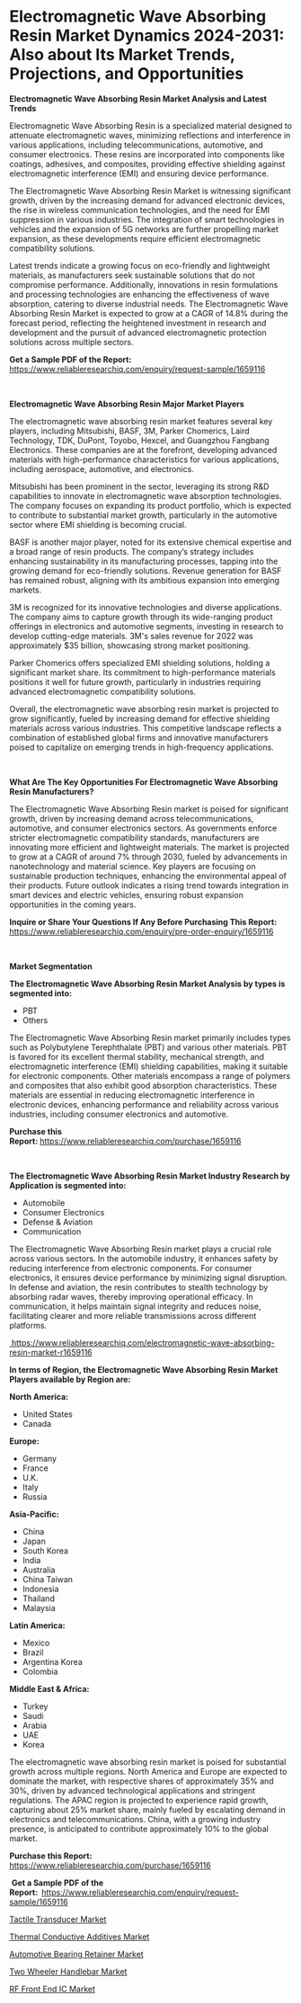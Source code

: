 <p><h1>Electromagnetic Wave Absorbing Resin Market Dynamics 2024-2031: Also about Its Market Trends, Projections, and Opportunities</h1></p><p><strong>Electromagnetic Wave Absorbing Resin Market Analysis and Latest Trends</strong></p>
<p><p>Electromagnetic Wave Absorbing Resin is a specialized material designed to attenuate electromagnetic waves, minimizing reflections and interference in various applications, including telecommunications, automotive, and consumer electronics. These resins are incorporated into components like coatings, adhesives, and composites, providing effective shielding against electromagnetic interference (EMI) and ensuring device performance.</p><p>The Electromagnetic Wave Absorbing Resin Market is witnessing significant growth, driven by the increasing demand for advanced electronic devices, the rise in wireless communication technologies, and the need for EMI suppression in various industries. The integration of smart technologies in vehicles and the expansion of 5G networks are further propelling market expansion, as these developments require efficient electromagnetic compatibility solutions.</p><p>Latest trends indicate a growing focus on eco-friendly and lightweight materials, as manufacturers seek sustainable solutions that do not compromise performance. Additionally, innovations in resin formulations and processing technologies are enhancing the effectiveness of wave absorption, catering to diverse industrial needs. The Electromagnetic Wave Absorbing Resin Market is expected to grow at a CAGR of 14.8% during the forecast period, reflecting the heightened investment in research and development and the pursuit of advanced electromagnetic protection solutions across multiple sectors.</p></p>
<p><strong>Get a Sample PDF of the Report:&nbsp;</strong> <a href="https://www.reliableresearchiq.com/enquiry/request-sample/1659116?utm_campaign=1136&utm_medium=2&utm_source=Github&utm_content=ia&utm_term=28092024&utm_id=electromagnetic-wave-absorbing-resin">https://www.reliableresearchiq.com/enquiry/request-sample/1659116</a></p>
<p>&nbsp;</p>
<p><strong>Electromagnetic Wave Absorbing Resin Major Market Players</strong></p>
<p><p>The electromagnetic wave absorbing resin market features several key players, including Mitsubishi, BASF, 3M, Parker Chomerics, Laird Technology, TDK, DuPont, Toyobo, Hexcel, and Guangzhou Fangbang Electronics. These companies are at the forefront, developing advanced materials with high-performance characteristics for various applications, including aerospace, automotive, and electronics.</p><p>Mitsubishi has been prominent in the sector, leveraging its strong R&D capabilities to innovate in electromagnetic wave absorption technologies. The company focuses on expanding its product portfolio, which is expected to contribute to substantial market growth, particularly in the automotive sector where EMI shielding is becoming crucial.</p><p>BASF is another major player, noted for its extensive chemical expertise and a broad range of resin products. The company’s strategy includes enhancing sustainability in its manufacturing processes, tapping into the growing demand for eco-friendly solutions. Revenue generation for BASF has remained robust, aligning with its ambitious expansion into emerging markets.</p><p>3M is recognized for its innovative technologies and diverse applications. The company aims to capture growth through its wide-ranging product offerings in electronics and automotive segments, investing in research to develop cutting-edge materials. 3M's sales revenue for 2022 was approximately $35 billion, showcasing strong market positioning.</p><p>Parker Chomerics offers specialized EMI shielding solutions, holding a significant market share. Its commitment to high-performance materials positions it well for future growth, particularly in industries requiring advanced electromagnetic compatibility solutions.</p><p>Overall, the electromagnetic wave absorbing resin market is projected to grow significantly, fueled by increasing demand for effective shielding materials across various industries. This competitive landscape reflects a combination of established global firms and innovative manufacturers poised to capitalize on emerging trends in high-frequency applications.</p></p>
<p>&nbsp;</p>
<p><strong>What Are The Key Opportunities For Electromagnetic Wave Absorbing Resin Manufacturers?</strong></p>
<p><p>The Electromagnetic Wave Absorbing Resin market is poised for significant growth, driven by increasing demand across telecommunications, automotive, and consumer electronics sectors. As governments enforce stricter electromagnetic compatibility standards, manufacturers are innovating more efficient and lightweight materials. The market is projected to grow at a CAGR of around 7% through 2030, fueled by advancements in nanotechnology and material science. Key players are focusing on sustainable production techniques, enhancing the environmental appeal of their products. Future outlook indicates a rising trend towards integration in smart devices and electric vehicles, ensuring robust expansion opportunities in the coming years.</p></p>
<p><strong>Inquire or Share Your Questions If Any Before Purchasing This Report:</strong> <a href="https://www.reliableresearchiq.com/enquiry/pre-order-enquiry/1659116?utm_campaign=1136&utm_medium=2&utm_source=Github&utm_content=ia&utm_term=28092024&utm_id=electromagnetic-wave-absorbing-resin">https://www.reliableresearchiq.com/enquiry/pre-order-enquiry/1659116</a></p>
<p>&nbsp;</p>
<p><strong>Market Segmentation</strong></p>
<p><strong>The Electromagnetic Wave Absorbing Resin Market Analysis by types is segmented into:</strong></p>
<p><ul><li>PBT</li><li>Others</li></ul></p>
<p><p>The Electromagnetic Wave Absorbing Resin market primarily includes types such as Polybutylene Terephthalate (PBT) and various other materials. PBT is favored for its excellent thermal stability, mechanical strength, and electromagnetic interference (EMI) shielding capabilities, making it suitable for electronic components. Other materials encompass a range of polymers and composites that also exhibit good absorption characteristics. These materials are essential in reducing electromagnetic interference in electronic devices, enhancing performance and reliability across various industries, including consumer electronics and automotive.</p></p>
<p><strong>Purchase this Report:&nbsp;</strong><a href="https://www.reliableresearchiq.com/purchase/1659116?utm_campaign=1136&utm_medium=2&utm_source=Github&utm_content=ia&utm_term=28092024&utm_id=electromagnetic-wave-absorbing-resin">https://www.reliableresearchiq.com/purchase/1659116</a></p>
<p>&nbsp;</p>
<p><strong>The Electromagnetic Wave Absorbing Resin Market Industry Research by Application is segmented into:</strong></p>
<p><ul><li>Automobile</li><li>Consumer Electronics</li><li>Defense & Aviation</li><li>Communication</li></ul></p>
<p><p>The Electromagnetic Wave Absorbing Resin market plays a crucial role across various sectors. In the automobile industry, it enhances safety by reducing interference from electronic components. For consumer electronics, it ensures device performance by minimizing signal disruption. In defense and aviation, the resin contributes to stealth technology by absorbing radar waves, thereby improving operational efficacy. In communication, it helps maintain signal integrity and reduces noise, facilitating clearer and more reliable transmissions across different platforms.</p></p>
<p><a href="https://www.reliableresearchiq.com/electromagnetic-wave-absorbing-resin-market-r1659116?utm_campaign=1136&utm_medium=2&utm_source=Github&utm_content=ia&utm_term=28092024&utm_id=electromagnetic-wave-absorbing-resin">&nbsp;https://www.reliableresearchiq.com/electromagnetic-wave-absorbing-resin-market-r1659116</a></p>
<p><strong>In terms of Region, the Electromagnetic Wave Absorbing Resin Market Players available by Region are:</strong></p>
<p>
    <p> <strong> North America: </strong>
        <ul>
            <li>United States</li>
            <li>Canada</li>
        </ul>
        </p> 
    <p> <strong> Europe: </strong>
        <ul>
            <li>Germany</li>
            <li>France</li>
            <li>U.K.</li>
            <li>Italy</li>
            <li>Russia</li>
        </ul>
        </p> 
    <p> <strong> Asia-Pacific: </strong>
        <ul>
            <li>China</li>
            <li>Japan</li>
            <li>South Korea</li>
            <li>India</li>
            <li>Australia</li>
            <li>China Taiwan</li>
            <li>Indonesia</li>
            <li>Thailand</li>
            <li>Malaysia</li>
        </ul>
        </p> 
    <p> <strong> Latin America: </strong>
        <ul>
            <li>Mexico</li>
            <li>Brazil</li>
            <li>Argentina Korea</li>
            <li>Colombia</li>
        </ul>
        </p> 
    <p> <strong> Middle East & Africa: </strong>
        <ul>
            <li>Turkey</li>
            <li>Saudi</li>
            <li>Arabia</li>
            <li>UAE</li>
            <li>Korea</li>
        </ul>
    </p>
    </p>
<p><p>The electromagnetic wave absorbing resin market is poised for substantial growth across multiple regions. North America and Europe are expected to dominate the market, with respective shares of approximately 35% and 30%, driven by advanced technological applications and stringent regulations. The APAC region is projected to experience rapid growth, capturing about 25% market share, mainly fueled by escalating demand in electronics and telecommunications. China, with a growing industry presence, is anticipated to contribute approximately 10% to the global market.</p></p>
<p><strong>Purchase this Report: </strong><a href="https://www.reliableresearchiq.com/purchase/1659116?utm_campaign=1136&utm_medium=2&utm_source=Github&utm_content=ia&utm_term=28092024&utm_id=electromagnetic-wave-absorbing-resin">https://www.reliableresearchiq.com/purchase/1659116</a></p>
<p>&nbsp;<strong>Get a Sample PDF of the Report:&nbsp;&nbsp;</strong><a href="https://www.reliableresearchiq.com/enquiry/request-sample/1659116?utm_campaign=1136&utm_medium=2&utm_source=Github&utm_content=ia&utm_term=28092024&utm_id=electromagnetic-wave-absorbing-resin">https://www.reliableresearchiq.com/enquiry/request-sample/1659116</a></p>
<p><strong></strong></p>
<p><p><a href="https://www.linkedin.com/pulse/tactile-transducer-market-essentials-key-players-demand-rvqme?utm_campaign=1136&utm_medium=2&utm_source=Github&utm_content=ia&utm_term=28092024&utm_id=electromagnetic-wave-absorbing-resin">Tactile Transducer Market</a></p><p><a href="https://github.com/AnamariaDemiri475/Market-Research-Report-List-1/blob/main/thermal-conductive-additives-market.md?utm_campaign=1136&utm_medium=2&utm_source=Github&utm_content=ia&utm_term=28092024&utm_id=electromagnetic-wave-absorbing-resin">Thermal Conductive Additives Market</a></p><p><a href="https://issuu.com/reportprime-2/docs/automotive-bearing-retainer-market-_37847f16f359ba?utm_campaign=1136&utm_medium=2&utm_source=Github&utm_content=ia&utm_term=28092024&utm_id=electromagnetic-wave-absorbing-resin">Automotive Bearing Retainer Market</a></p><p><a href="https://issuu.com/reportprime-2/docs/two-wheeler-handlebar-market-size-2_d032f814aff284?utm_campaign=1136&utm_medium=2&utm_source=Github&utm_content=ia&utm_term=28092024&utm_id=electromagnetic-wave-absorbing-resin">Two Wheeler Handlebar Market</a></p><p><a href="https://www.linkedin.com/pulse/in-depth-analysis-global-rf-front-end-ic-market-scope-its-gazue?utm_campaign=1136&utm_medium=2&utm_source=Github&utm_content=ia&utm_term=28092024&utm_id=electromagnetic-wave-absorbing-resin">RF Front End IC Market</a></p></p>